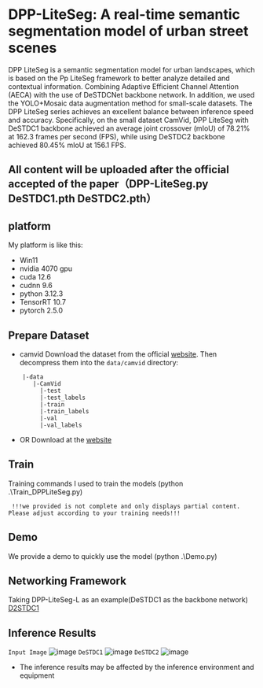 # DPP-LiteSeg: A real-time semantic segmentation model of urban street scenes
DPP LiteSeg is a semantic segmentation model for urban landscapes, which is based on the Pp LiteSeg framework to better analyze detailed and contextual information. Combining Adaptive Efficient Channel Attention (AECA) with the use of DeSTDCNet backbone network. In addition, we used the YOLO+Mosaic data augmentation method for small-scale datasets. The DPP LiteSeg series achieves an excellent balance between inference speed and accuracy. Specifically, on the small dataset CamVid, DPP LiteSeg with DeSTDC1 backbone achieved an average joint crossover (mIoU) of 78.21% at 162.3 frames per second (FPS), while using DeSTDC2 backbone achieved 80.45% mIoU at 156.1 FPS.
## All content will be uploaded after the official accepted of the paper（DPP-LiteSeg.py DeSTDC1.pth DeSTDC2.pth）
## platform
My platform is like this:

* Win11
* nvidia 4070 gpu
* cuda 12.6
* cudnn 9.6
* python 3.12.3
* TensorRT 10.7
* pytorch 2.5.0


## Prepare Dataset
* camvid
Download the dataset from the official [website](https://github.com/Yaozr058/data/tree/master). Then decompress them into the `data/camvid` directory:  
```
    |-data
       |-CamVid
         |-test
         |-test_labels
         |-train
         |-train_labels
         |-val
         |-val_labels
```
* OR Download at the [website](https://github.com/Yaozr058/DPP-LiteSeg/tree/data)
## Train
Training commands I used to train the models (python .\Train_DPPLiteSeg.py) 
```
 !!!we provided is not complete and only displays partial content. Please adjust according to your training needs!!!
```
## Demo
We provide a demo to quickly use the model (python .\Demo.py)
## Networking Framework
Taking DPP-LiteSeg-L as an example(DeSTDC1 as the backbone network)
[D2STDC1](https://github.com/user-attachments/assets/cf5d7d0d-80c0-425b-85bf-c3fdb1e4146d)
## Inference Results
``` Input Image ```
![image](https://github.com/user-attachments/assets/d1005a9d-69dc-4701-8f24-f88af04348e3)
``` DeSTDC1 ```
![image](https://github.com/user-attachments/assets/1e5f9e30-2fbc-4242-bdce-eeffa7f41262)
``` DeSTDC2 ```
![image](https://github.com/user-attachments/assets/601b469e-e697-4c2f-b3da-a0df32b81ae3)
* The inference results may be affected by the inference environment and equipment
